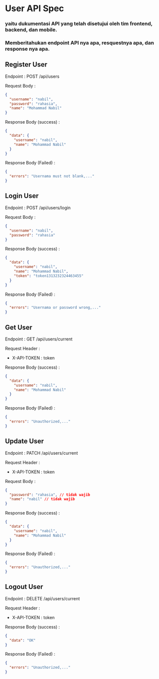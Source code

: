 # User API Spec

### yaitu dukumentasi API yang telah disetujui oleh tim frontend, backend, dan mobile.

### Memberitahukan endpoint API nya apa, resquestnya apa, dan response nya apa.

## Register User

Endpoint : POST /api/users

Request Body :

```json
{
  "username": "nabil",
  "password": "rahasia",
  "name": "Mohammad Nabil"
}
```

Response Body (success) :

```json
{
  "data": {
    "username": "nabil",
    "name": "Mohammad Nabil"
  }
}
```

Response Body (Failed) :

```json
{
  "errors": "Usernama must not blank,..."
}
```

## Login User

Endpoint : POST /api/users/login

Request Body :

```json
{
  "username": "nabil",
  "password": "rahasia"
}
```

Response Body (success) :

```json
{
  "data": {
    "username": "nabil",
    "name": "Mohammad Nabil",
    "token": "token1313232324463455"
  }
}
```

Response Body (Failed) :

```json
{
  "errors": "Usernama or password wrong,..."
}
```

## Get User

Endpoint : GET /api/users/current

Request Header :

- X-API-TOKEN : token

Response Body (success) :

```json
{
  "data": {
    "username": "nabil",
    "name": "Mohammad Nabil"
  }
}
```

Response Body (Failed) :

```json
{
  "errors": "Unauthorized,..."
}
```

## Update User

Endpoint : PATCH /api/users/current

Request Header :

- X-API-TOKEN : token

Request Body :

```json
{
  "password": "rahasia", // tidak wajib
  "name": "nabil" // tidak wajib
}
```

Response Body (success) :

```json
{
  "data": {
    "username": "nabil",
    "name": "Mohammad Nabil"
  }
}
```

Response Body (Failed) :

```json
{
  "errors": "Unauthorized,..."
}
```

## Logout User

Endpoint : DELETE /api/users/current

Request Header :

- X-API-TOKEN : token

Response Body (success) :

```json
{
  "data": "OK"
}
```

Response Body (Failed) :

```json
{
  "errors": "Unauthorized,..."
}
```
